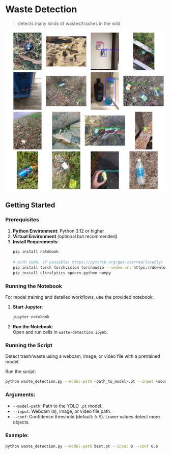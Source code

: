 # Waste Detection

> detects many kinds of wastes/trashes in the wild

![preview](output.png)

## Getting Started

### Prerequisites
1. **Python Environment**: Python 3.12 or higher
2. **Virtual Environment** (optional but recommended)
3. **Install Requirements**:
   ```bash
   pip install notebook

   # with CUDA, if possible: https://pytorch.org/get-started/locally/
   pip install torch torchvision torchaudio --index-url https://download.pytorch.org/whl/cu124
   pip install ultralytics opencv-python numpy
   ```

### Running the Notebook

For model training and detailed workflows, use the provided notebook:

1. **Start Jupyter**:  
   ```bash
   jupyter notebook
   ```

2. **Run the Notebook**:  
   Open and run cells in `waste-detection.ipynb`.

### Running the Script

Detect trash/waste using a webcam, image, or video file with a pretrained model.

Run the script:  
```bash
python waste_detection.py --model-path <path_to_model>.pt --input <source> --conf 0.5
```

### Arguments:
- `--model-path`: Path to the YOLO `.pt` model.  
- `--input`: Webcam (`0`), image, or video file path.  
- `--conf`: Confidence threshold (default: `0.5`). Lower values detect more objects.

### Example:
```bash
python waste_detection.py --model-path best.pt --input 0 --conf 0.6
```
